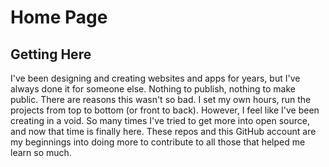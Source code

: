 # Home Page

## Getting Here
I've been designing and creating websites and apps for years, but I've always done it for someone else.  Nothing to publish, nothing to make public.  There are reasons this wasn't so bad. I set my own hours, run the projects from top to bottom (or front to back).  However, I feel like I've been creating in a void.  So many times I've tried to get more into open source, and now that time is finally here.  These repos and this GitHub account are my beginnings into doing more to contribute to all those that helped me learn so much.
